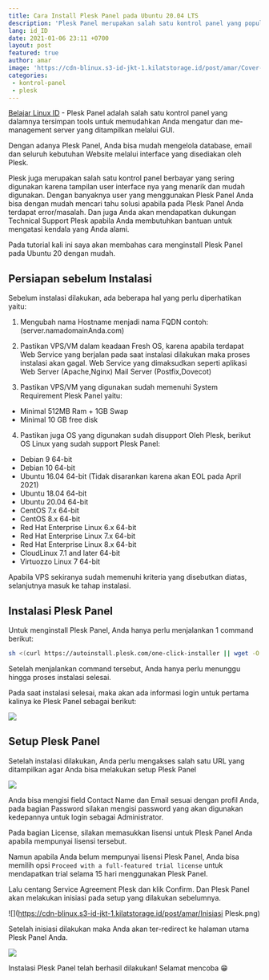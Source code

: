 ```yaml
---
title: Cara Install Plesk Panel pada Ubuntu 20.04 LTS
description: 'Plesk Panel merupakan salah satu kontrol panel yang populer dan memudahkan user dalam mangelola server dan website'
lang: id_ID
date: 2021-01-06 23:11 +0700
layout: post
featured: true
author: amar
image: 'https://cdn-blinux.s3-id-jkt-1.kilatstorage.id/post/amar/Cover-Plesk.png'
categories:
 - kontrol-panel
 - plesk
---
```



[Belajar Linux ID](https://belajarlinux.id) - Plesk Panel adalah salah satu kontrol panel yang dalamnya tersimpan tools untuk memudahkan Anda mengatur dan me-management server yang ditampilkan melalui GUI.

Dengan adanya Plesk Panel,  Anda bisa mudah mengelola database, email dan seluruh kebutuhan Website melalui interface yang disediakan oleh Plesk.

Plesk juga merupakan salah satu kontrol panel berbayar yang sering digunakan karena tampilan user interface nya yang menarik dan mudah digunakan. Dengan banyaknya user yang menggunakan Plesk Panel Anda bisa dengan mudah mencari tahu solusi apabila pada Plesk Panel Anda terdapat error/masalah. Dan juga Anda akan mendapatkan dukungan Technical Support Plesk apabila Anda membutuhkan bantuan untuk mengatasi kendala yang Anda alami.

Pada tutorial kali ini saya akan membahas cara menginstall Plesk Panel pada Ubuntu 20 dengan mudah.

## Persiapan sebelum Instalasi

Sebelum instalasi dilakukan,  ada beberapa hal yang perlu diperhatikan yaitu: 

1. Mengubah nama Hostname menjadi nama FQDN contoh: (server.namadomainAnda.com)

2. Pastikan VPS/VM dalam keadaan Fresh OS, karena apabila terdapat Web Service yang berjalan pada saat instalasi dilakukan maka proses instalasi akan gagal.  Web Service yang dimaksudkan seperti aplikasi Web Server (Apache,Nginx) Mail Server (Postfix,Dovecot)

3. Pastikan VPS/VM yang digunakan sudah memenuhi System Requirement Plesk Panel yaitu:
 - Minimal  512MB Ram + 1GB Swap
 - Minimal 10 GB free disk
 
 4. Pastikan juga OS yang digunakan sudah disupport Oleh Plesk, berikut OS Linux yang sudah support Plesk Panel:

- Debian 9 64-bit
- Debian 10 64-bit
- Ubuntu 16.04 64-bit (Tidak disarankan karena akan EOL pada April 2021)
- Ubuntu 18.04 64-bit
- Ubuntu 20.04 64-bit
- CentOS 7.x 64-bit
- CentOS 8.x 64-bit
- Red Hat Enterprise Linux 6.x 64-bit
- Red Hat Enterprise Linux 7.x 64-bit
- Red Hat Enterprise Linux 8.x 64-bit
- CloudLinux 7.1 and later 64-bit
- Virtuozzo Linux 7 64-bit

Apabila VPS sekiranya sudah memenuhi kriteria yang disebutkan diatas, selanjutnya masuk ke tahap instalasi.

## Instalasi Plesk Panel

Untuk menginstall Plesk Panel, Anda hanya perlu menjalankan 1 command berikut:

```bash
sh <(curl https://autoinstall.plesk.com/one-click-installer || wget -O - https://autoinstall.plesk.com/one-click-installer)
```

Setelah menjalankan command tersebut, Anda hanya perlu menunggu hingga proses instalasi selesai.

Pada saat instalasi selesai, maka akan ada informasi login untuk pertama kalinya ke Plesk Panel sebagai berikut:

![](https://cdn-blinux.s3-id-jkt-1.kilatstorage.id/post/amar/Command-Instalasi.png)


## Setup Plesk Panel

Setelah instalasi dilakukan, Anda perlu mengakses salah satu URL yang ditampilkan agar Anda bisa melakukan setup Plesk Panel

![](https://cdn-blinux.s3-id-jkt-1.kilatstorage.id/post/amar/Setup-Plesk.png)

Anda bisa mengisi field Contact Name dan Email sesuai dengan profil Anda, pada bagian Password silakan mengisi password yang akan digunakan kedepannya untuk login sebagai Administrator.

Pada bagian License, silakan memasukkan lisensi untuk Plesk Panel Anda apabila mempunyai lisensi tersebut.

Namun apabila Anda belum mempunyai lisensi Plesk Panel, Anda bisa memilih opsi `Proceed with a full-featured trial license` untuk mendapatkan trial selama 15 hari menggunakan Plesk Panel.

Lalu centang Service Agreement Plesk dan klik Confirm. Dan Plesk Panel akan melakukan inisiasi pada setup yang dilakukan sebelumnya.

![](https://cdn-blinux.s3-id-jkt-1.kilatstorage.id/post/amar/Inisiasi Plesk.png)


Setelah inisiasi dilakukan maka Anda akan ter-redirect ke halaman utama Plesk Panel Anda.

![](https://cdn-blinux.s3-id-jkt-1.kilatstorage.id/post/amar/Tampilan-Plesk.png)

Instalasi Plesk Panel telah berhasil dilakukan!  Selamat mencoba 😁
 
